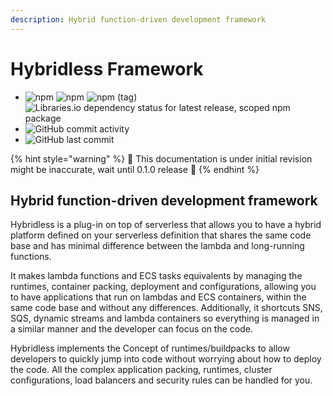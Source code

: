 ```yaml
---
description: Hybrid function-driven development framework
---
```


# Hybridless Framework

* ![npm](https://img.shields.io/npm/dy/@hybridless/hybridless) ![npm](https://img.shields.io/npm/v/@hybridless/hybridless) ![npm \(tag\)](https://img.shields.io/npm/v/@hybridless/hybridless/latest) ![Libraries.io dependency status for latest release, scoped npm package](https://img.shields.io/librariesio/release/npm/@hybridless/hybridless)
* ![GitHub commit activity](http://img.shields.io/github/commit-activity/m/hybridless/hybridless)
* ![GitHub last commit](http://img.shields.io/github/last-commit/hybridless/hybridless)

{% hint style="warning" %}
🚧 This documentation is under initial revision might be inaccurate, wait until 0.1.0 release 🚧
{% endhint %}

## Hybrid function-driven development framework

Hybridless is a plug-in on top of serverless that allows you to have a hybrid platform defined on your serverless definition that shares the same code base and has minimal difference between the lambda and long-running functions.

It makes lambda functions and ECS tasks equivalents by managing the runtimes, container packing, deployment and configurations, allowing you to have applications that run on lambdas and ECS containers, within the same code base and without any differences. Additionally, it shortcuts SNS, SQS, dynamic streams and lambda containers so everything is managed in a similar manner and the developer can focus on the code.

Hybridless implements the Concept of runtimes/buildpacks to allow developers to quickly jump into code without worrying about how to deploy the code. All the complex application packing, runtimes, cluster configurations, load balancers and security rules can be handled for you.



